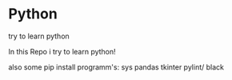 # Python
try to learn python

In this Repo i try to learn python!

also some pip install programm's: 
sys pandas tkinter pylint/ black
